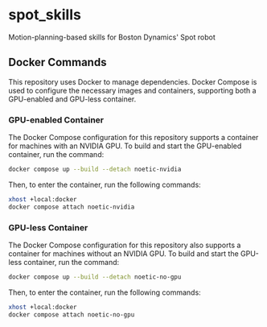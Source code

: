 # spot_skills

Motion-planning-based skills for Boston Dynamics' Spot robot

## Docker Commands

This repository uses Docker to manage dependencies. Docker Compose is used to configure the necessary images and containers, supporting both a GPU-enabled and GPU-less container.

### GPU-enabled Container

The Docker Compose configuration for this repository supports a container for machines with an NVIDIA GPU. To build and start the GPU-enabled container, run the command:
```bash
docker compose up --build --detach noetic-nvidia
```

Then, to enter the container, run the following commands:
```bash
xhost +local:docker
docker compose attach noetic-nvidia
```

### GPU-less Container

The Docker Compose configuration for this repository also supports a container for machines without an NVIDIA GPU. To build and start the GPU-less container, run the command:
```bash
docker compose up --build --detach noetic-no-gpu
```

Then, to enter the container, run the following commands:
```bash
xhost +local:docker
docker compose attach noetic-no-gpu
```
